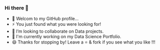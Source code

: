 ### Hi there 👋
- 💬 Welcom to my GitHub profile...
- ⚡ You just found what you were looking for!
- 👯 I’m looking to collaborate on Data projects.
- 🔭 I'm currently working on my Data Science Portfolio.
- 😄 Thanks for stopping by! Leave a ⭐️ & fork if you see what you like !!!


<!--
**hosamn/hosamn** is a ✨ _special_ ✨ repository because its `README.md` (this file) appears on your GitHub profile.

Here are some ideas to get you started:

- 🔭 I’m currently working on ...
- 🌱 I’m currently learning ...
- 🤔 I’m looking for help with ...
- 💬 Ask me about ...
- 📫 How to reach me: ...
- 😄 Pronouns: ...
- ⚡ Fun fact: ...
-->
